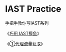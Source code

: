 # IAST Practice

手把手教你写IAST系列

《[巧用 IAST摸鱼](https://github.com/one-iast/practice/blob/main/course/0%20%E5%B7%A7%E7%94%A8%20IAST%E6%91%B8%E9%B1%BC.md)》

《[①代理流量获取](https://github.com/one-iast/practice/blob/main/course/1%20%E4%BB%A3%E7%90%86%E6%B5%81%E9%87%8F%E8%8E%B7%E5%8F%96.md)》
